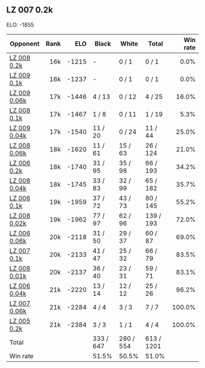## LZ 007 0.2k ##

ELO: -1855

Opponent | Rank | ELO | Black | White | Total | Win rate
---------|-----:|----:|-------|-------|-------|-------:
[LZ 008 0.2k](LZ%20008%200.2k.md) | 16k | -1215 | - | 0 / 1 | 0 / 1 | 0.0%
[LZ 009 0.1k](LZ%20009%200.1k.md) | 16k | -1237 | - | 0 / 1 | 0 / 1 | 0.0%
[LZ 009 0.06k](LZ%20009%200.06k.md) | 17k | -1446 | 4 / 13 | 0 / 12 | 4 / 25 | 16.0%
[LZ 008 0.1k](LZ%20008%200.1k.md) | 17k | -1467 | 1 / 8 | 0 / 11 | 1 / 19 | 5.3%
[LZ 009 0.04k](LZ%20009%200.04k.md) | 17k | -1540 | 11 / 20 | 0 / 24 | 11 / 44 | 25.0%
[LZ 008 0.06k](LZ%20008%200.06k.md) | 18k | -1620 | 11 / 61 | 15 / 63 | 26 / 124 | 21.0%
[LZ 006 0.2k](LZ%20006%200.2k.md) | 18k | -1740 | 31 / 95 | 35 / 98 | 66 / 193 | 34.2%
[LZ 008 0.04k](LZ%20008%200.04k.md) | 18k | -1745 | 33 / 83 | 32 / 99 | 65 / 182 | 35.7%
[LZ 006 0.1k](LZ%20006%200.1k.md) | 19k | -1959 | 37 / 72 | 43 / 73 | 80 / 145 | 55.2%
[LZ 008 0.02k](LZ%20008%200.02k.md) | 19k | -1962 | 77 / 97 | 62 / 96 | 139 / 193 | 72.0%
[LZ 006 0.06k](LZ%20006%200.06k.md) | 20k | -2118 | 31 / 50 | 29 / 37 | 60 / 87 | 69.0%
[LZ 007 0.1k](LZ%20007%200.1k.md) | 20k | -2133 | 41 / 47 | 25 / 32 | 66 / 79 | 83.5%
[LZ 008 0.01k](LZ%20008%200.01k.md) | 20k | -2137 | 36 / 40 | 23 / 31 | 59 / 71 | 83.1%
[LZ 006 0.04k](LZ%20006%200.04k.md) | 21k | -2220 | 13 / 14 | 12 / 12 | 25 / 26 | 96.2%
[LZ 007 0.06k](LZ%20007%200.06k.md) | 21k | -2284 | 4 / 4 | 3 / 3 | 7 / 7 | 100.0%
[LZ 005 0.2k](LZ%20005%200.2k.md) | 21k | -2384 | 3 / 3 | 1 / 1 | 4 / 4 | 100.0%
Total | | | 333 / 647 | 280 / 554 | 613 / 1201 | 
Win rate| | | 51.5% | 50.5% | 51.0% | 
